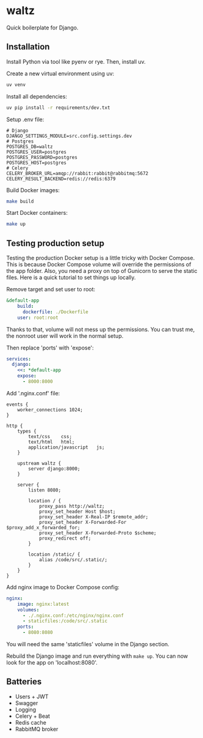 # waltz

Quick boilerplate for Django.

## Installation

Install Python via tool like pyenv or rye. Then, install uv.

Create a new virtual environment using uv:

```bash
uv venv
```

Install all dependencies:

```bash
uv pip install -r requirements/dev.txt
```

Setup .env file:

```
# Django
DJANGO_SETTINGS_MODULE=src.config.settings.dev
# Postgres
POSTGRES_DB=waltz
POSTGRES_USER=postgres
POSTGRES_PASSWORD=postgres
POSTGRES_HOST=postgres
# Celery
CELERY_BROKER_URL=amqp://rabbit:rabbit@rabbitmq:5672
CELERY_RESULT_BACKEND=redis://redis:6379
```

Build Docker images:

```bash
make build
```

Start Docker containers:

```bash
make up
```

## Testing production setup

Testing the production Docker setup is a little tricky with Docker Compose.
This is because Docker Compose volume will override the permissions of the app
folder. Also, you need a proxy on top of Gunicorn to serve the static files.
Here is a quick tutorial to set things up locally.

Remove target and set user to root:

```yml
&default-app
    build:
      dockerfile: ./Dockerfile
    user: root:root
```

Thanks to that, volume will not mess up the permissions. You can trust me, the
nonroot user will work in the normal setup.

Then replace 'ports' with 'expose':

```yml
services:
  django:
    <<: *default-app
    expose:
      - 8000:8000
```

Add '.nginx.conf' file:

```
events {
	worker_connections 1024;
}

http {
	types {
		text/css    css;
		text/html   html;
		application/javascript   js;
	}

	upstream waltz {
		server django:8000;
	}

	server {
		listen 8080;

		location / {
			proxy_pass http://waltz;
			proxy_set_header Host $host;
			proxy_set_header X-Real-IP $remote_addr;
			proxy_set_header X-Forwarded-For $proxy_add_x_forwarded_for;
			proxy_set_header X-Forwarded-Proto $scheme;
			proxy_redirect off;
		}

		location /static/ {
			alias /code/src/.static/;
		}
	}
}
```

Add nginx image to Docker Compose config:

```yml
nginx:
    image: nginx:latest
    volumes:
      - ./.nginx.conf:/etc/nginx/nginx.conf
      - staticfiles:/code/src/.static
    ports:
      - 8080:8080
```

You will need the same 'staticfiles' volume in the Django section.

Rebuild the Django image and run everything with `make up`. You can now look
for the app on 'localhost:8080'.

## Batteries

- Users + JWT
- Swagger
- Logging
- Celery + Beat
- Redis cache
- RabbitMQ broker
